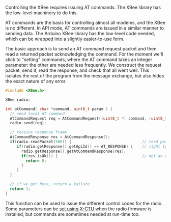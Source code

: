 Controlling the XBee requires issuing AT commands. The XBee library has the low-level machinery to do this.

<!--more-->

AT commands are the basis for controlling almost all modems, and the XBee is no different. In API mode, AT commands are issued in a similar manner to sending data. The Arduino XBee library has the low-level code needed, which can be wrapped into a slightly easier-to-use form.

The basic approach is to send an AT command request packet and then
read a returned packet acknowledging the command. For the moment we'll
stick to "setting" commands, where the AT command takes an integer
parameter: the other are needed less frequently. We construct the
request packet, send it, read the response, and check that all went
well. This isolates the rest of the program from the message exchange,
but also hides the exact nature of any error.

```c
#include <XBee.h>

XBee radio;

int atCommand( char *command, uint8_t param ) {
  // send local AT command
  AtCommandRequest req = AtCommandRequest((uint8_t *) command, (uint8_t *) &amp;param, sizeof(uint8_t));
  radio.send(req);

  // receive response frame
  AtCommandResponse res = AtCommandResponse();
  if(radio.readPacket(500)) {                               // read packet from radio
     if(radio.getResponse().getApiId() == AT_RESPONSE) {    // right type?
       radio.getResponse().getAtCommandResponse(res);
       if(res.isOk()) {                                     // not an error?
         return 0;
       }
     }
  }

  // if we get here, return a failure
  return 1;
}
```

This function can be used to issue the different control codes for the radio. Some parameters can be <a href="/blog/2013/07/02/xctu/">set using X-CTU </a>when the radio firmware is installed, but commands are sometimes needed at run-time too.

